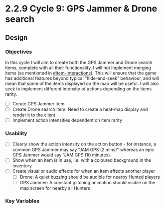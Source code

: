 # 2.2.9 Cycle 9: GPS Jammer & Drone search

## Design

### Objectives

In this cycle I will aim to create both the GPS Jammer and Drone search items, complete with all their functionality. I will not implement merging items (as mentioned in [#item-interactions](../1-analysis/1.4a-features-of-the-proposed-solution.md#item-interactions "mention")). This will ensure that the game has additional features beyond typical "hide-and-seek" behaviour, and will mean that some of the items displayed on the map will be useful. I will also seek to implement different intensity of actions depending on the items rarity.

* [ ] Create GPS Jammer item
* [ ] Create Drone search item: Need to create a heat-map display and render it to the client
* [ ] Implement action intensities dependent on item rarity

### Usability

* [ ] Clearly show the action intensity on the action button - for instance, a common GPS Jammer may say "JAM GPS (2 mins)" whereas an epic GPS Jammer would say "JAM GPS (10 minutes).
* [ ] Show when an item is in use, i.e. with a coloured background in the inventory
* [ ] Create visual or audio effects for when an item affects another player
  * [ ] Drone: A quiet buzzing should be audible for nearby Hunted players
  * [ ] GPS Jammer: A constant glitching animation should visible on the map screen for nearby all Hunters

### Key Variables
